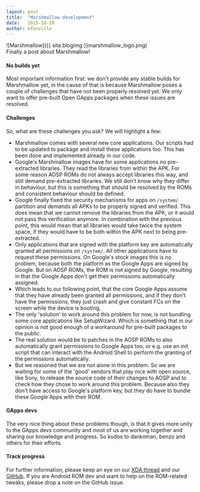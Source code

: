 ```yaml
---
layout: post
title:  "Marshmallow development"
date:   2015-10-29
author: mfonville
---
```

<div markdown='1'>
![Marshmallow]({{ site.blogimg }}marshmallow_logo.png)
</div>
Finally a post about Marshmallow!

#### No builds yet
Most important information first: we don't provide any stable builds for Marshmallow yet, in the cause of that is because Marshmallow poses a couple of challenges that have not been properly resolved yet.
We only want to offer pre-built Open GApps packages when these issues are resolved.

#### Challenges
So, what are these challenges you ask?
We will highlight a few:

* Marshmallow comes with several new core applications. Our scripts had to be updated to package and install these applications too. This has been done and implemented already in our code.
* Google's Marshmallow images have for some applications no pre-extracted libraries. They read the libraries from within the APK. For some reason AOSP ROMs do not always accept libraries this way, and still demand pre-extracted libraries. We still don't know why they differ in behaviour, but this is something that should be resolved by the ROMs and consistent behaviour should be defined.
* Google finally fixed the security mechanisms for apps on `/system/` partition and demands all APKs to be properly signed and verified. This does mean that we cannot remove the libraries from the APK, or it would not pass this verification anymore. In combination with the previous point, this would mean that all libraries would take twice the system space, if they would have to be both within the APK next to being pre-extracted.
* Only applications that are signed with the platform key are automatically granted all permissions on `/system/`. All other applications have to request these permissions. On Google's stock images this is no problem, because both the platform as the Google Apps are signed by Google. But on AOSP ROMs, the ROM is not signed by Google, resulting in that the Google Apps don't get their permissions automatically assigned.
* Which leads to our following point, that the core Google Apps assume that they have already been granted all permissions, and if they don't have the permissions, they just crash and give constant FCs on the screen while the device is booting.
* The only 'solution' to work around this problem for now, is not bundling some core applications like SetupWizard. Which is something that in our opinion is not good enough of a workaround for pre-built packages to the public.
* The real solution would be to patches in the AOSP ROMs to also automatically grant permissions to Google Apps too, or e.g. use an init script that can interact with the Android Shell to perform the granting of the permissions automatically.
* But we reasoned that we are not alone in this problem. So we are waiting for some of the 'good' vendors that play nice with open source, like Sony, to release the source code of their changes to AOSP and to check how they chose to work around this problem. Because also they don't have access to Google's platform key, but they do have to bundle these Google Apps with their ROM.

#### GApps devs
The very nice thing about these problems though, is that it gives more unity to the GApps devs community and most of us are working together and sharing our knowledge and progress. So kudos to dankoman, benzo and others for their efforts.

#### Track progress
For further information, please keep an eye on our [XDA thread](http://forum.xda-developers.com/android/software/Open-GApps-t3098071) and our [GitHub](https://github.com/opengapps/opengapps). If you are Android ROM dev and want to help on the ROM-related tweaks, please drop a note on the GitHub issue.﻿
